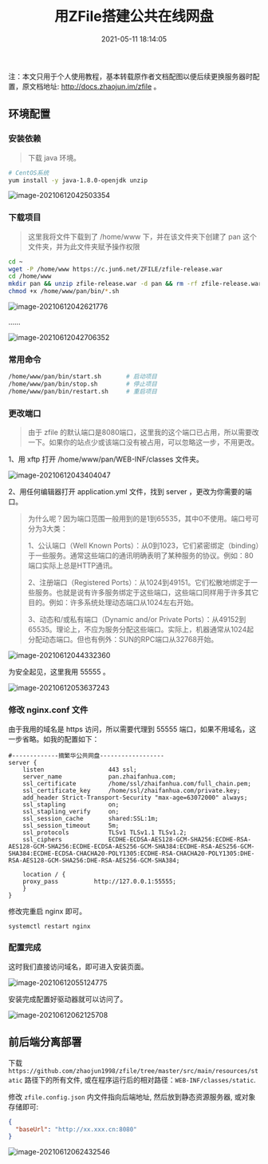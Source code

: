 ﻿---
title: 用ZFile搭建公共在线网盘
date: 2021-05-11 18:14:05
updated: 2021-05-12 00:15:05
description: 用zfile搭建公共在线网盘
keywords: zfile,搭建,公共,在线网盘
cover: https://cdn.zhaifanhua.com/blog/img/20210612042510.png
top_img: https://cdn.zhaifanhua.com/blog/img/20210612042510.png
tags:
  - 网盘
categories:
  - 教程
---



注：本文只用于个人使用教程，基本转载原作者文档配图以便后续更换服务器时配置，原文档地址: http://docs.zhaojun.im/zfile 。

## 环境配置

### 安装依赖

> 下载 java 环境。

```bash
# CentOS系统
yum install -y java-1.8.0-openjdk unzip
```

![image-20210612042503354](https://cdn.zhaifanhua.com/blog/img/20210612042510.png)

### 下载项目

> 这里我将文件下载到了 /home/www 下，并在该文件夹下创建了 pan 这个文件夹，并为此文件夹赋予操作权限

```bash
cd ~
wget -P /home/www https://c.jun6.net/ZFILE/zfile-release.war
cd /home/www
mkdir pan && unzip zfile-release.war -d pan && rm -rf zfile-release.war
chmod +x /home/www/pan/bin/*.sh
```

![image-20210612042621776](https://cdn.zhaifanhua.com/blog/img/20210612042624.png)

……

![image-20210612042706352](https://cdn.zhaifanhua.com/blog/img/20210612042708.png)

### 常用命令

```bash
/home/www/pan/bin/start.sh       # 启动项目
/home/www/pan/bin/stop.sh        # 停止项目
/home/www/pan/bin/restart.sh     # 重启项目
```

### 更改端口

> 由于 zfile 的默认端口是8080端口，这里我的这个端口已占用，所以需要改一下。如果你的站点少或该端口没有被占用，可以忽略这一步，不用更改。

1、用 xftp 打开 /home/www/pan/WEB-INF/classes 文件夹。

![image-20210612043404047](https://cdn.zhaifanhua.com/blog/img/20210612043406.png)

2、用任何编辑器打开 application.yml 文件，找到 server ，更改为你需要的端口。

> 为什么呢？因为端口范围一般用到的是1到65535，其中0不使用。端口号可分为3大类：
>
> 1、公认端口（Well Known Ports）：从0到1023，它们紧密绑定（binding）于一些服务。通常这些端口的通讯明确表明了某种服务的协议。例如：80端口实际上总是HTTP通讯。
>
> 2、注册端口（Registered Ports）：从1024到49151。它们松散地绑定于一些服务。也就是说有许多服务绑定于这些端口，这些端口同样用于许多其它目的。例如：许多系统处理动态端口从1024左右开始。
>
> 3、动态和/或私有端口（Dynamic and/or Private Ports）：从49152到65535。理论上，不应为服务分配这些端口。实际上，机器通常从1024起分配动态端口。但也有例外：SUN的RPC端口从32768开始。

![image-20210612044332360](https://cdn.zhaifanhua.com/blog/img/20210612044334.png)

为安全起见，这里我用 55555 。

![image-20210612053637243](https://cdn.zhaifanhua.com/blog/img/20210612065127.png)

### 修改 nginx.conf 文件

由于我用的域名是 https 访问，所以需要代理到 55555 端口，如果不用域名，这一步省略。如我的配置如下：

```
#-------------摘繁华公共网盘------------------
server {
    listen					443 ssl;
    server_name				pan.zhaifanhua.com;
    ssl_certificate			/home/ssl/zhaifanhua.com/full_chain.pem;
    ssl_certificate_key		/home/ssl/zhaifanhua.com/private.key;
    add_header Strict-Transport-Security "max-age=63072000" always;
    ssl_stapling            on;
    ssl_stapling_verify     on;
    ssl_session_cache		shared:SSL:1m;
    ssl_session_timeout		5m;
    ssl_protocols			TLSv1 TLSv1.1 TLSv1.2;
    ssl_ciphers				ECDHE-ECDSA-AES128-GCM-SHA256:ECDHE-RSA-AES128-GCM-SHA256:ECDHE-ECDSA-AES256-GCM-SHA384:ECDHE-RSA-AES256-GCM-SHA384:ECDHE-ECDSA-CHACHA20-POLY1305:ECDHE-RSA-CHACHA20-POLY1305:DHE-RSA-AES128-GCM-SHA256:DHE-RSA-AES256-GCM-SHA384;

    location / {
    proxy_pass          http://127.0.0.1:55555;
    }
}
```

修改完重启 nginx 即可。

```
systemctl restart nginx
```

### 配置完成

这时我们直接访问域名，即可进入安装页面。

![image-20210612055124775](https://cdn.zhaifanhua.com/blog/img/20210612055127.png)

安装完成配置好驱动器就可以访问了。

![image-20210612062125708](https://cdn.zhaifanhua.com/blog/img/20210612062128.png)



## 前后端分离部署

下载 `https://github.com/zhaojun1998/zfile/tree/master/src/main/resources/static` 路径下的所有文件, 或在程序运行后的相对路径：`WEB-INF/classes/static`.

修改 `zfile.config.json` 内文件指向后端地址, 然后放到静态资源服务器, 或对象存储即可:

```json
{
  "baseUrl": "http://xx.xxx.cn:8080"
}
```

![image-20210612062432546](https://cdn.zhaifanhua.com/blog/img/20210612062434.png)


